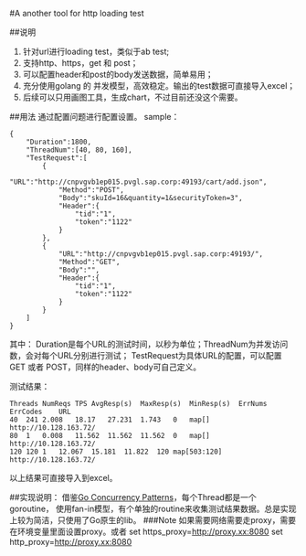 #A another tool for http loading test

##说明
1.	针对url进行loading test，类似于ab test;
2.	支持http、https，get 和 post；
3.	可以配置header和post的body发送数据，简单易用；
4.	充分使用golang 的 并发模型，高效稳定。输出的test数据可直接导入excel；
5.	后续可以只用画图工具，生成chart，不过目前还没这个需要。

##用法
通过配置问题进行配置设置。
sample：
```
{
	"Duration":1800,
	"ThreadNum":[40, 80, 160],
	"TestRequest":[
		{
			"URL":"http://cnpvgvb1ep015.pvgl.sap.corp:49193/cart/add.json",
			"Method":"POST",
			"Body":"skuId=16&quantity=1&securityToken=3",
			"Header":{
				"tid":"1",
				"token":"1122"
			}
		},
		{
			"URL":"http://cnpvgvb1ep015.pvgl.sap.corp:49193/",
			"Method":"GET",
			"Body":"",
			"Header":{
				"tid":"1",
				"token":"1122"
			}
		}
	]
}
```
其中：
Duration是每个URL的测试时间，以秒为单位；ThreadNum为并发访问数，会对每个URL分别进行测试；
TestRequest为具体URL的配置，可以配置GET 或者 POST，同样的header、body可自己定义。

测试结果：

```
Threads	NumReqs	TPS	AvgResp(s)	MaxResp(s)	MinResp(s)	ErrNums	ErrCodes	URL
40	241	2.008	18.17	27.231	1.743	0	map[]	http://10.128.163.72/
80	1	0.008	11.562	11.562	11.562	0	map[]	http://10.128.163.72/
120	120	1	12.067	15.181	11.822	120	map[503:120]	http://10.128.163.72/
```

以上结果可直接导入到excel。

##实现说明：
借鉴[Go Concurrency Patterns](https://talks.golang.org/2012/concurrency.slide#1)，每个Thread都是一个goroutine，
使用fan-in模型，有个单独的routine来收集测试结果数据。总是实现上较为简洁，只使用了Go原生的lib。
###Note
如果需要网络需要走proxy，需要在环境变量里面设置proxy。或者
set https_proxy=http://proxy.xx:8080 
set http_proxy=http://proxy.xx:8080 





